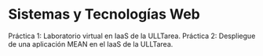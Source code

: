 # Sistemas y Tecnologías Web
Práctica 1: Laboratorio virtual en IaaS de la ULLTarea.
Práctica 2: Despliegue de una aplicación MEAN en el IaaS de la ULLTarea.
